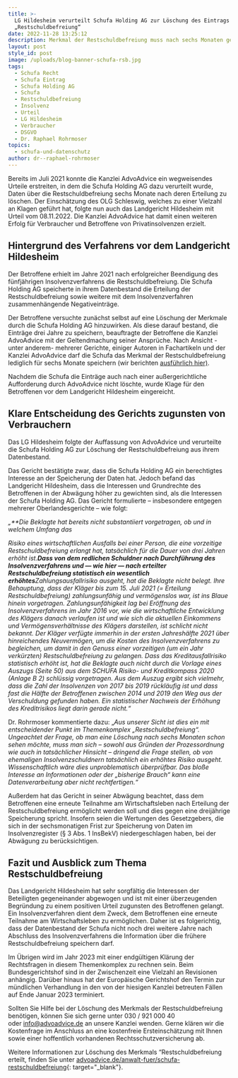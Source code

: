 ```yaml
---
title: >-
  LG Hildesheim verurteilt Schufa Holding AG zur Löschung des Eintrags der
  „Restschuldbefreiung“
date: 2022-11-28 13:25:12
description: Merkmal der Restschuldbefreiung muss nach sechs Monaten gelöscht werden
layout: post
style_id: post
image: /uploads/blog-banner-schufa-rsb.jpg
tags:
  - Schufa Recht
  - Schufa Eintrag
  - Schufa Holding AG
  - Schufa
  - Restschuldbefreiung
  - Insolvenz
  - Urteil
  - LG Hildesheim
  - Verbraucher
  - DSGVO
  - Dr. Raphael Rohrmoser
topics:
  - schufa-und-datenschutz
author: dr--raphael-rohrmoser
---
```

Bereits im Juli 2021 konnte die Kanzlei AdvoAdvice ein wegweisendes Urteile erstreiten, in dem die Schufa Holding AG dazu verurteilt wurde, Daten über die Restschuldbefreiung sechs Monate nach deren Erteilung zu löschen. Der Einschätzung des OLG Schleswig, welches zu einer Vielzahl an Klagen geführt hat, folgte nun auch das Landgericht Hildesheim mit Urteil vom 08.11.2022. Die Kanzlei AdvoAdvice hat damit einen weiteren Erfolg für Verbraucher und Betroffene von Privatinsolvenzen erzielt.

## **Hintergrund des Verfahrens vor dem Landgericht Hildesheim**

Der Betroffene erhielt im Jahre 2021 nach erfolgreicher Beendigung des fünfjährigen Insolvenzverfahrens die Restschuldbefreiung. Die Schufa Holding AG speicherte in ihrem Datenbestand die Erteilung der Restschuldbefreiung sowie weitere mit dem Insolvenzverfahren zusammenhängende Negativeinträge.

Der Betroffene versuchte zunächst selbst auf eine Löschung der Merkmale durch die Schufa Holding AG hinzuwirken. Als diese darauf bestand, die Einträge drei Jahre zu speichern, beauftragte der Betroffene die Kanzlei AdvoAdvice mit der Geltendmachung seiner Ansprüche. Nach Ansicht -unter anderem- mehrerer Gerichte, einiger Autoren in Fachartikeln und der Kanzlei AdvoAdvice darf die Schufa das Merkmal der Restschuldbefreiung lediglich für sechs Monate speichern (wir berichten [ausführlich hier)](https://advoadvice.de/blog/restschuldbefreiung-bgh-und-eugh-entscheiden-%C3%BCber-speicherung-durch-die-schufa-holding-ag/).

Nachdem die Schufa die Einträge auch nach einer außergerichtliche Aufforderung durch AdvoAdvice nicht löschte, wurde Klage für den Betroffenen vor dem Landgericht Hildesheim eingereicht.

## **Klare Entscheidung des Gerichts zugunsten von Verbrauchern**

Das LG Hildesheim folgte der Auffassung von AdvoAdvice und verurteilte die Schufa Holding AG zur Löschung der Restschuldbefreiung aus ihrem Datenbestand.

Das Gericht bestätigte zwar, dass die Schufa Holding AG ein berechtigtes Interesse an der Speicherung der Daten hat. Jedoch befand das Landgericht Hildesheim, dass die Interessen und Grundrechte des Betroffenen in der Abwägung höher zu gewichten sind, als die Interessen der Schufa Holding AG. Das Gericht formulierte – insbesondere entgegen mehrerer Oberlandesgerichte – wie folgt:

*„\*\*Die Beklagte hat bereits nicht substantiiert vorgetragen, ob und in welchem Umfang das*

*Risiko eines wirtschaftlichen Ausfalls bei einer Person, die eine vorzeitige Restschuldbefreiung erlangt hat, tatsächlich für die Dauer von drei Jahren erhöht ist.**Dass von dem redlichen Schuldner nach Durchführung des Insolvenzverfahrens und — wie hier — nach erteilter Restschuldbefreiung statistisch ein wesentlich erhöhtes**Zahlungsausfallrisiko ausgeht, hat die Beklagte nicht belegt. Ihre Behauptung, dass der Kläger bis zum 15. Juli 2021 (= Erteilung Restschuldbefreiung) zahlungsunfähig und vermögenslos war, ist ins Blaue hinein vorgetragen. Zahlungsunfähigkeit lag bei Eröffnung des Insolvenzverfahrens im Jahr 2016 vor, wie die wirtschaftliche Entwicklung des Klägers danach verlaufen ist und wie sich die aktuellen Einkommens und Vermögensverhältnisse des Klägers darstellen, ist schlicht nicht bekannt. Der Kläger verfügte immerhin in der ersten Jahreshälfte 2021 über hinreichendes Neuvermögen, um die Kosten des Insolvenzverfahrens zu begleichen, um damit in den Genuss einer vorzeitigen (um ein Jahr verkürzten) Restschuldbefreiung zu gelangen. Dass das Kreditausfallrisiko statistisch erhöht ist, hat die Beklagte auch nicht durch die Vorlage eines Auszugs (Seite 50) aus dem SCHUFA Risiko- und Kreditkompass 2020 (Anlage B 2) schlüssig vorgetragen. Aus dem Auszug ergibt sich vielmehr, dass die Zahl der Insolvenzen von 2017 bis 2019 rückläufig ist und dass fast die Hälfte der Betroffenen zwischen 2014 und 2019 den Weg aus der Verschuldung gefunden haben. Ein statistischer Nachweis der Erhöhung des Kreditrisikos liegt darin gerade nicht.“*

Dr. Rohrmoser kommentierte dazu: „*Aus unserer Sicht ist dies ein mit entscheidender Punkt im Themenkomplex „Restschuldbefreiung“. Ungeachtet der Frage, ob man eine Löschung nach sechs Monaten schon sehen möchte, muss man sich – sowohl aus Gründen der Prozessordnung wie auch in tatsächlicher Hinsicht – dringend die Frage stellen, ob von ehemaligen Insolvenzschuldnern tatsächlich ein erhöhtes Risiko ausgeht. Wissenschaftlich wäre dies unproblematisch überprüfbar. Das bloße Interesse an Informationen oder der „bisherige Brauch“ kann eine Datenverarbeitung aber nicht rechtfertigen.“*

Außerdem hat das Gericht in seiner Abwägung beachtet, dass dem Betroffenen eine erneute Teilnahme am Wirtschaftsleben nach Erteilung der Restschuldbefreiung ermöglicht werden soll und dies gegen eine dreijährige Speicherung spricht. Insofern seien die Wertungen des Gesetzgebers, die sich in der sechsmonatigen Frist zur Speicherung von Daten im Insolvenzregister (§ 3 Abs. 1 InsBekV) niedergeschlagen haben, bei der Abwägung zu berücksichtigen.

## **Fazit und Ausblick zum Thema Restschuldbefreiung**

Das Landgericht Hildesheim hat sehr sorgfältig die Interessen der Beteiligten gegeneinander abgewogen und ist mit einer überzeugenden Begründung zu einem positiven Urteil zugunsten des Betroffenen gelangt.&nbsp; Ein Insolvenzverfahren dient dem Zweck, dem Betroffenen eine erneute Teilnahme am Wirtschaftsleben zu ermöglichen. Daher ist es folgerichtig, dass der Datenbestand der Schufa nicht noch drei weitere Jahre nach Abschluss des Insolvenzverfahrens die Information über die frühere Restschuldbefreiung speichern darf.

Im Übrigen wird im Jahr 2023 mit einer endgültigen Klärung der Rechtsfragen in diesem Themenkomplex zu rechnen sein. Beim Bundesgerichtshof sind in der Zwischenzeit eine Vielzahl an Revisionen anhängig. Darüber hinaus hat der Europäische Gerichtshof den Termin zur mündlichen Verhandlung in den von der hiesigen Kanzlei betreuten Fällen auf Ende Januar 2023 terminiert.

Sollten Sie Hilfe bei der Löschung des Merkmals der Restschuldbefreiung benötigen, können Sie sich gerne unter 030 / 921 000 40 oder&nbsp;[info@advoadvice.de](mailto:info@advoadvice.de)&nbsp;an unsere Kanzlei wenden. Gerne klären wir die Kostenfrage im Anschluss an eine kostenfreie Ersteinschätzung mit Ihnen sowie einer hoffentlich vorhandenen Rechtsschutzversicherung ab.

Weitere Informationen zur Löschung des Merkmals “Restschuldbefreiung erteilt, finden Sie unter&nbsp;[advoadvice.de/anwalt-fuer/schufa-restschuldbefreiung](https://advoadvice.de/blog/olg-schleswig-schufa-holding-ag-muss-restschuldbefreiung-nach-sechs-monaten-l%C3%B6schen/advoadvice.de/anwalt-fuer/schufa-restschuldbefreiung){: target="_blank"}.&nbsp;
